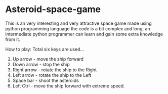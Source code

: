 # Asteroid-space-game
This is an very interesting and very attractive space game made using python programming language the code is a bit complex and long, an intermediate python programmer can learn and gain some extra knowledge from it.

How to play:
 Total six keys are used...
 1) Up arrow - move the ship forward
 2) Down arrow - stop the ship
 3) Right arrow - rotate the ship to the Right
 4) Left arrow - rotate the ship to the Left
 5) Space bar - shoot the asteroids
 6) Left Ctrl - move the ship forward with extreme speed.
